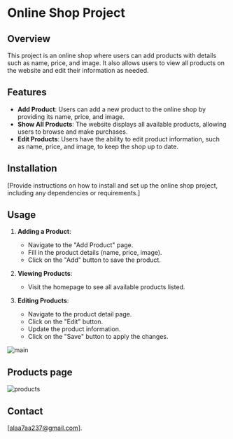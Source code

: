 # Online Shop Project

## Overview

This project is an online shop where users can add products with details such as name, price, and image. It also allows users to view all products on the website and edit their information as needed.

## Features

- **Add Product**: Users can add a new product to the online shop by providing its name, price, and image.
- **Show All Products**: The website displays all available products, allowing users to browse and make purchases.
- **Edit Products**: Users have the ability to edit product information, such as name, price, and image, to keep the shop up to date.

## Installation

[Provide instructions on how to install and set up the online shop project, including any dependencies or requirements.]

## Usage

1. **Adding a Product**:
   - Navigate to the "Add Product" page.
   - Fill in the product details (name, price, image).
   - Click on the "Add" button to save the product.

2. **Viewing Products**:
   - Visit the homepage to see all available products listed.

3. **Editing Products**:
   - Navigate to the product detail page.
   - Click on the "Edit" button.
   - Update the product information.
   - Click on the "Save" button to apply the changes.

![main](https://github.com/Alaaatiya/Online-Shop-Project/assets/159659121/9e8f9068-0587-4411-943d-89e9087c8a0c)
## Products page 
![products](https://github.com/Alaaatiya/Online-Shop-Project/assets/159659121/bb49c010-af3e-4e90-b1fc-4637990bf3f9)


## Contact

 [alaa7aa237@gmail.com].
